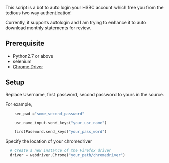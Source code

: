 This script is a bot to auto login your HSBC account which free you from the tedious two way authentication!

Currently, it supports autologin and I am trying to enhance it to auto download monthly statements for review.

## Prerequisite

- Python2.7 or above
- selenium
- [Chrome Driver](https://sites.google.com/a/chromium.org/chromedriver/downloads)

## Setup

Replace Username, first password, second password to yours in the source.

For example,

```Python
    sec_pwd ="some_second_password"

    usr_name_input.send_keys("your_usr_name")

    firstPassword.send_keys("your_pass_word")
```

Specify the location of your chromedriver

```Python
  # Create a new instance of the Firefox driver
  driver = webdriver.Chrome("your_path/chromedriver")
```
